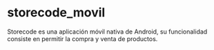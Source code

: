 # storecode_movil
Storecode es una aplicación móvil nativa de Android, su funcionalidad consiste en permitir la compra y venta de productos.
